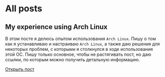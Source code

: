 # All posts

## My experience using Arch Linux


В этом посте я делюсь опытом использования `Arch Linux`. Пишу о том как я устанавливаю и настраиваю `Arch Linux`, а также даю решения для некоторых проблем, с которыми я столкнулся в ходе использования этой ОС. Пишу только основное, чтобы не растягивать пост, но даю ссылки, по которым можно получить детальную информацию.


[Открыть пост](posts/My%20experience%20using%20Arch%20Linux.md)

